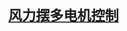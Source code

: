 # [风力摆多电机控制](https://htmlpreview.github.io/?https://github.com/TheWindSing/WindPendulum51/blob/main/Instructions/%E5%A4%9A%E7%94%B5%E6%9C%BA%E6%8E%A7%E5%88%B6.html)
